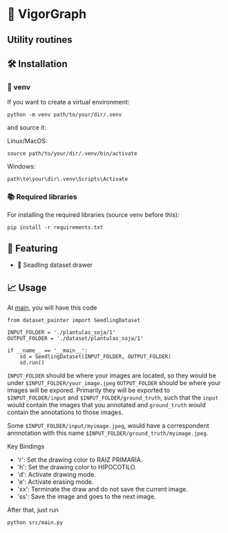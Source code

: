 # 🌱 VigorGraph

## Utility routines

## 🛠 Installation

### 🎈 venv

If you want to create a virtual environment:

`python -m venv path/to/your/dir/.venv`

and source it:

Linux/MacOS:

`source path/to/your/dir/.venv/bin/activate`

Windows:

`path\to\your\dir\.venv\Scripts\Activate`

### 📚 Required libraries

For installing the required libraries (source venv before this):

`pip install -r requirements.txt`

## 🌟 Featuring
- 🌱 Seadling dataset drawer

## 📈 Usage

At [main](./src/main.py), you will have this code

```
from dataset_painter import SeedlingDataset

INPUT_FOLDER = './plantulas_soja/1'
OUTPUT_FOLDER = './dataset/plantulas_soja/1'

if __name__ == '__main__':
    sd = SeedlingDataset(INPUT_FOLDER, OUTPUT_FOLDER)
    sd.run()

```

`INPUT_FOLDER` should be where your images are located, so they would be under `$INPUT_FOLDER/your_image.jpeg`
`OUTPUT_FOLDER` should be where your images will be expored. Primarily they will be exported to `$INPUT_FOLDER/input` and `$INPUT_FOLDER/ground_truth`, such that the `input` would contain the images that you annotated and `ground_truth` would contain the annotations to those images.

Some `$INPUT_FOLDER/input/myimage.jpeg`, would have a correspondent annnotation with this name `$INPUT_FOLDER/ground_truth/myimage.jpeg`.


Key Bindings

- 'r': Set the drawing color to RAIZ PRIMARIA.
- 'h': Set the drawing color to HIPOCOTILO.
- 'd': Activate drawing mode.
- 'e': Activate erasing mode.
- 'xx': Terminate the draw and do not save the current image.
- 'ss': Save the image and goes to the next image.


After that, just run

`python src/main.py`
